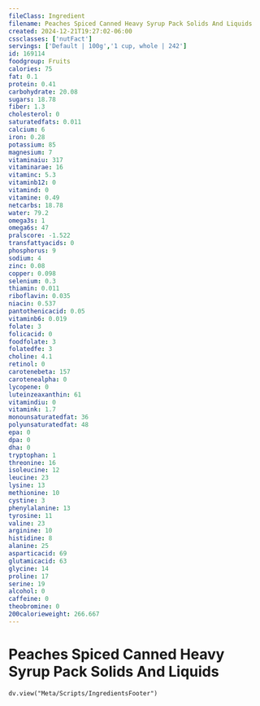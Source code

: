 ```yaml
---
fileClass: Ingredient
filename: Peaches Spiced Canned Heavy Syrup Pack Solids And Liquids
created: 2024-12-21T19:27:02-06:00
cssclasses: ['nutFact']
servings: ['Default | 100g','1 cup, whole | 242']
id: 169114
foodgroup: Fruits
calories: 75
fat: 0.1
protein: 0.41
carbohydrate: 20.08
sugars: 18.78
fiber: 1.3
cholesterol: 0
saturatedfats: 0.011
calcium: 6
iron: 0.28
potassium: 85
magnesium: 7
vitaminaiu: 317
vitaminarae: 16
vitaminc: 5.3
vitaminb12: 0
vitamind: 0
vitamine: 0.49
netcarbs: 18.78
water: 79.2
omega3s: 1
omega6s: 47
pralscore: -1.522
transfattyacids: 0
phosphorus: 9
sodium: 4
zinc: 0.08
copper: 0.098
selenium: 0.3
thiamin: 0.011
riboflavin: 0.035
niacin: 0.537
pantothenicacid: 0.05
vitaminb6: 0.019
folate: 3
folicacid: 0
foodfolate: 3
folatedfe: 3
choline: 4.1
retinol: 0
carotenebeta: 157
carotenealpha: 0
lycopene: 0
luteinzeaxanthin: 61
vitamindiu: 0
vitamink: 1.7
monounsaturatedfat: 36
polyunsaturatedfat: 48
epa: 0
dpa: 0
dha: 0
tryptophan: 1
threonine: 16
isoleucine: 12
leucine: 23
lysine: 13
methionine: 10
cystine: 3
phenylalanine: 13
tyrosine: 11
valine: 23
arginine: 10
histidine: 8
alanine: 25
asparticacid: 69
glutamicacid: 63
glycine: 14
proline: 17
serine: 19
alcohol: 0
caffeine: 0
theobromine: 0
200calorieweight: 266.667
---
```


# Peaches Spiced Canned Heavy Syrup Pack Solids And Liquids

```dataviewjs
dv.view("Meta/Scripts/IngredientsFooter")
```